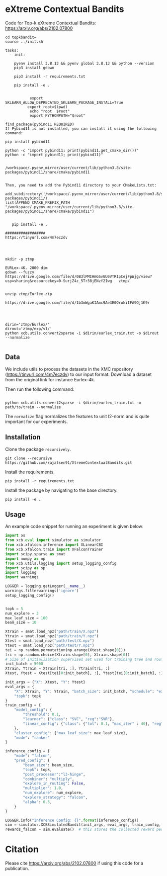 # eXtreme Contextual Bandits
Code for Top-k eXtreme Contextual Bandits: https://arxiv.org/abs/2102.07800



```
cd topkbandit=
source ../init.sh

tasks:
  - init:  
  
    pyenv install 3.8.13 && pyenv global 3.8.13 && python --version
    pip3 install gdown

    pip3 install -r requirements.txt

    pip install -e .


           export SKLEARN_ALLOW_DEPRECATED_SKLEARN_PACKAGE_INSTALL=True
          export root=$(pwd)
           echo "root  $root"
           export PYTHONPATH="$root" 

find_package(pybind11 REQUIRED)
If Pybind11 is not installed, you can install it using the following command:

pip install pybind11

python -c "import pybind11; print(pybind11.get_cmake_dir())"
python -c "import pybind11; print(pybind11)"


/workspace/.pyenv_mirror/user/current/lib/python3.8/site-packages/pybind11/share/cmake/pybind11


Then, you need to add the Pybind11 directory to your CMakeLists.txt:

add_subdirectory('/workspace/.pyenv_mirror/user/current/lib/python3.8/site-packages/pybind11/)
list(APPEND CMAKE_PREFIX_PATH "/workspace/.pyenv_mirror/user/current/lib/python3.8/site-packages/pybind11/share/cmake/pybind11")


   pip install -e .

##################
https://tinyurl.com/4m7eczdv




mkdir -p ztmp

EURLex-4K. 2000 dim
gdown --fuzzy https://drive.google.com/file/d/0B3lPMIHmG6vGU0VTR1pCejFpWjg/view?usp=sharing&resourcekey=0-SurjZ4z_5Tr38jENzf2Iwg   ztmp/


unzip ztmp/Eurlex.zip

https://drive.google.com/file/d/1b3mWgaKIAmc9Ae3E0QrokiIFA9Qj1K9r




dirin='ztmp/Eurlex/'
dirout='ztmp/exp/v1/'
python xcb.utils.convert2sparse -i $dirin/eurlex_train.txt -o $dirout  --normalize


```



## Data

We include utils to process the datasets in the XMC repository (https://tinyurl.com/4m7eczdv) to our input format. Download a dataset from the original link for instance Eurlex-4k. 

Then run the following command:

```shell

python xcb.utils.convert2sparse -i $dirin/eurlex_train.txt -o path/to/train --normalize

```

The ```normalize``` flag normalizes the features to unit l2-norm and is quite important for our experiments. 

## Installation

Clone the package ```recursively```.

```shell
git clone --recursive https://github.com/rajatsen91/XtremeContextualBandits.git

```

Install the requirements.

```shell
pip install -r requirements.txt

```

Install the package by navigating to the base directory.

```shell
pip install -e .

```

## Usage

An example code snippet for running an experiment is given below:

```python
import os
from xcb.eval import simulator as simulator
from xcb.xfalcon.inference import XLinearCBI
from xcb.xfalcon.train import XFalconTrainer
import scipy.sparse as smat
import numpy as np
from xcb.utils.logging import setup_logging_config
import scipy as sp
import logging
import warnings

LOGGER = logging.getLogger(__name__)
warnings.filterwarnings('ignore')
setup_logging_config()


topk = 5
num_explore = 3
max_leaf_size = 100
beam_size = 10

Xtrain = smat.load_npz("path/train/X.npz")
Ytrain = smat.load_npz("path/train/Y.npz")
Xtest = smat.load_npz("path/test/X.npz")
Ytest = smat.load_npz("path/test/Y.npz")
tei = np.random.permutation(np.arange(Xtest.shape[0]))
tri = np.random.choice(Xtrain.shape[0], Xtrain.shape[0])
# Size of initialization supervised set used for training tree and routing functions
init_batch = 5000
Xtrain, Ytrain = Xtrain[tri, :], Ytrain[tri, :]
Xtest, Ytest = Xtest[tei[0:init_batch], :], Ytest[tei[0:init_batch], :]

init_args = {"X": Xtest, "Y": Ytest}
eval_args = {
    "X": Xtrain, "Y": Ytrain, "batch_size": init_batch, "schedule": "exponential",
    "topk": topk
}
train_config = {
    "model_config": {
        "threshold": 0.1,
        "learner": {"class": "SVC", "reg":"SVR"},
        "linear_config": {"class": {"tol": 0.1, "max_iter" : 40}, "reg": {"tol": 0.1, "max_iter" : 40}}
    },
    "cluster_config": {"max_leaf_size": max_leaf_size},
    "mode": "ranker"
}

inference_config = {
    "mode": "falcon",
    "pred_config": {
        "beam_size": beam_size,
        "topk": topk,
        "post_processor":"l3-hinge",
        "combiner": "multiply",
        "explore_in_routing": False,
        "multiplier": 1.0,
        "num_explore": num_explore,
        "explore_strategy": "falcon",
        "alpha": 0.5,
    }
}

LOGGER.info("Inference Config: {}".format(inference_config))
sim = simulator.XCBSimulatedBandit(init_args, eval_args, train_config, inference_config)
rewards_falcon = sim.evaluate()  # this stores the collected reward per time-step. Can be normalized to yield progressive mean reward/ loss.

```




# Citation
Please cite https://arxiv.org/abs/2102.07800 if using this code for a publication.
